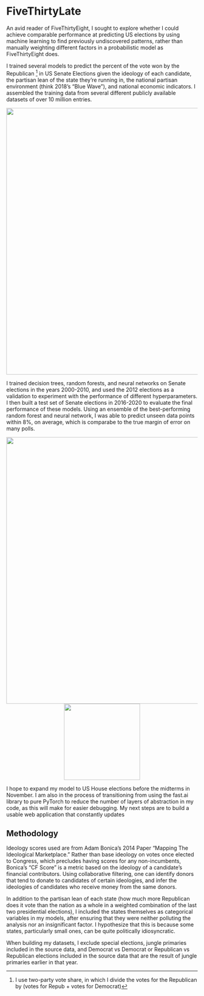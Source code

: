 # FiveThirtyLate

An avid reader of FiveThirtyEight, I sought to explore whether I could achieve comparable performance at predicting US elections by using machine learning to find previously undiscovered patterns, rather than manually weighting different factors in a probabilistic model as FiveThirtyEight does.

I trained several models to predict the percent of the vote won by the Republican [^1] in US Senate Elections given the ideology of each candidate, the partisan lean of the state they’re running in, the national partisan environment (think 2018’s “Blue Wave”), and national economic indicators. I assembled the training data from several different publicly available datasets of over 10 million entries. 

<p align="center">
  <img width="700" src="https://user-images.githubusercontent.com/98286463/183139138-9c510cf5-3290-4477-be9e-b9bb5aa69abe.png">
</p>

I trained decision trees, random forests, and neural networks on Senate elections in the years 2000-2010, and used the 2012 elections as a validation to experiment with the performance of different hyperparameters. I then built a test set of Senate elections in 2016-2020 to evaluate the final performance of these models. Using an ensemble of the best-performing random forest and neural network, I was able to predict unseen data points within 8%, on average, which is comparabe to the true margin of error on many polls.
                                                                                                                                
<p align="center">
  <img src="https://user-images.githubusercontent.com/98286463/183137918-4f5b7c14-2cb1-467b-97ab-9fe34c9d1c0f.png" width="700" />
  <img src="https://user-images.githubusercontent.com/98286463/183139690-76597e33-0199-4b29-81ae-4b84d69cec5e.png" width = "200" /> 
</p>                                                                                                                                

I hope to expand my model to US House elections before the midterms in November. I am also in the process of transitioning from using the fast.ai library to pure PyTorch to reduce the number of layers of abstraction in my code, as this will make for easier debugging. My next steps are to build a usable web application that constantly updates 

## Methodology

Ideology scores used are from Adam Bonica’s 2014 Paper “Mapping The Ideological Marketplace.” Rather than base ideology on votes once elected to Congress, which precludes having scores for any non-incumbents, Bonica’s “CF Score” is a metric based on the ideology of a candidate’s financial contributors. Using collaborative filtering, one can identify donors that tend to donate to candidates of certain ideologies, and infer the ideologies of candidates who receive money from the same donors.

In addition to the partisan lean of each state (how much more Republican does it vote than the nation as a whole in a weighted combination of the last two presidential elections), I included the states themselves as categorical variables in my models, after ensuring that they were neither polluting the analysis nor an insignificant factor. I hypothesize that this is because some states, particularly small ones, can be quite politically idiosyncratic.

When building my datasets, I exclude special elections, jungle primaries included in the source data, and Democrat vs Democrat or Republican vs Republican elections included in the source data that are the result of jungle primaries earlier in that year.

[^1]: I use two-party vote share, in which I divide the votes for the Republican by (votes for Repub + votes for Democrat)
